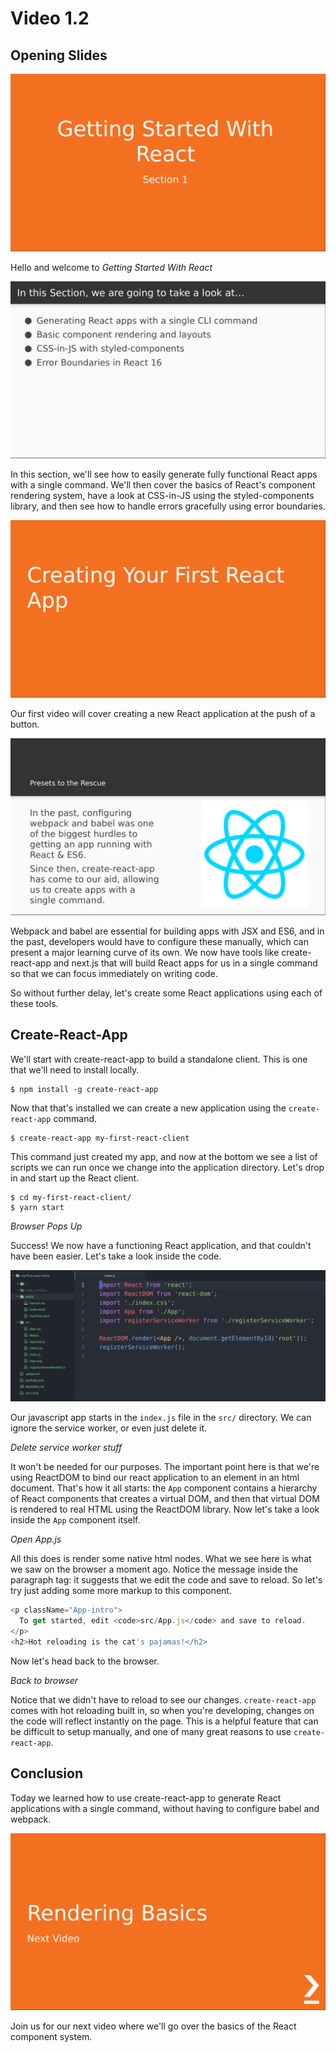 # Video 1.2

## Opening Slides

![Slide 1: Section Title Slide](./slide-1-section-title.png)

Hello and welcome to _Getting Started With React_

![Slide 2: Section Summary Slide](./slide-2-section-summary.png)

In this section, we'll see how to easily generate fully functional React apps with a single command. We'll then cover the basics of React's component rendering system, have a look at CSS-in-JS using the styled-components library, and then see how to handle errors gracefully using error boundaries.

![Slide 3: Title Slide](./slide-3-title.png)

Our first video will cover creating a new React application at the push of a button.

![Slide 4: Presets](./slide-4-presets.png)

Webpack and babel are essential for building apps with JSX and ES6, and in the past,
developers would have to configure these manually, which can present a major learning
curve of its own. We now have tools like create-react-app and next.js that will build
React apps for us in a single command so that we can focus immediately on writing code.

So without further delay, let's create some React applications using each of these tools.

## Create-React-App

We'll start with create-react-app to build a standalone client. This is one that we'll
need to install locally.


```
$ npm install -g create-react-app

```

Now that that's installed we can create a new application using the `create-react-app` command.

```
$ create-react-app my-first-react-client
```

This command just created my app, and now at the bottom we see a list of scripts we can run
once we change into the application directory. Let's drop in and start up the React client.

```
$ cd my-first-react-client/
$ yarn start
```

_Browser Pops Up_

Success! We now have a functioning React application, and that couldn't have been easier. Let's
take a look inside the code.

![create-react-app in Atom editor](./create-react-app-atom.png)

Our javascript app starts in the `index.js` file in the `src/` directory. We can ignore the service
worker, or even just delete it.

_Delete service worker stuff_

It won't be needed for our purposes. The important point here is that we're using ReactDOM to bind
our react application to an element in an html document. That's how it all starts: the `App` component
contains a hierarchy of React components that creates a virtual DOM, and then that virtual DOM is rendered
to real HTML using the ReactDOM library. Now let's take a look inside the `App` component itself.

_Open App.js_

All this does is render some native html nodes. What we see here is what we saw on the browser a moment ago.
Notice the message inside the paragraph tag: it suggests that we edit the code and save to reload. So let's try
just adding some more markup to this component.

```javascript
<p className="App-intro">
  To get started, edit <code>src/App.js</code> and save to reload.
</p>
<h2>Hot reloading is the cat's pajamas!</h2>
```

Now let's head back to the browser.

_Back to browser_

Notice that we didn't have to reload to see our changes. `create-react-app` comes with hot reloading built in,
so when you're developing, changes on the code will reflect instantly on the page. This is a helpful feature
that can be difficult to setup manually, and one of many great reasons to use `create-react-app`.

## Conclusion

Today we learned how to use create-react-app to generate React applications with a single command,
without having to configure babel and webpack.

![Slide 5: Next Video](./slide-7-next-video.png)

Join us for our next video where we'll go over the basics of the React component system.
